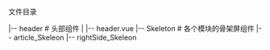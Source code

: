 <!-- https://blog.csdn.net/liuqiao0327/article/details/107146221/ -->
<!-- 使用 mddir命令生成目录 -->
文件目录

|-- header # 头部组件
|   |-- header.vue 
|-- Skeleton # 各个模块的骨架屏组件
    |-- article_Skeleon 
    |-- rightSide_Skeleon 